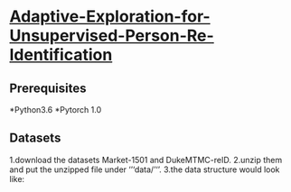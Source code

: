 # [Adaptive-Exploration-for-Unsupervised-Person-Re-Identification](https://arxiv.org/pdf/1907.04194.pdf)

## Prerequisites
*Python3.6
*Pytorch 1.0
## Datasets
1.download the datasets Market-1501 and DukeMTMC-reID.
2.unzip them and put the unzipped file under ‘’‘data/’‘’.
3.the data structure would look like:

